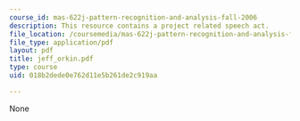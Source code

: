 ```yaml
---
course_id: mas-622j-pattern-recognition-and-analysis-fall-2006
description: This resource contains a project related speech act.
file_location: /coursemedia/mas-622j-pattern-recognition-and-analysis-fall-2006/018b2dede0e762d11e5b261de2c919aa_jeff_orkin.pdf
file_type: application/pdf
layout: pdf
title: jeff_orkin.pdf
type: course
uid: 018b2dede0e762d11e5b261de2c919aa

---
```

None